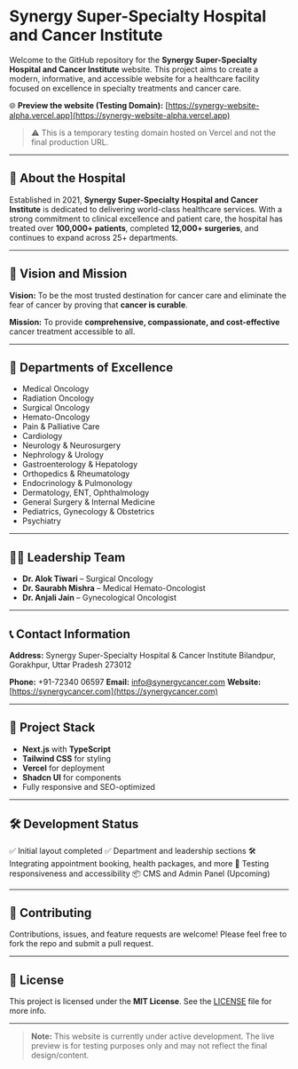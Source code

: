 # Synergy Super-Specialty Hospital and Cancer Institute

Welcome to the GitHub repository for the **Synergy Super-Specialty Hospital and Cancer Institute** website. This project aims to create a modern, informative, and accessible website for a healthcare facility focused on excellence in specialty treatments and cancer care.

🌐 **Preview the website (Testing Domain):**
[https://synergy-website-alpha.vercel.app](https://synergy-website-alpha.vercel.app)
> ⚠️ This is a temporary testing domain hosted on Vercel and not the final production URL.

---

## 🏥 About the Hospital

Established in 2021, **Synergy Super-Specialty Hospital and Cancer Institute** is dedicated to delivering world-class healthcare services. With a strong commitment to clinical excellence and patient care, the hospital has treated over **100,000+ patients**, completed **12,000+ surgeries**, and continues to expand across 25+ departments.

---

## 🎯 Vision and Mission

**Vision:**
To be the most trusted destination for cancer care and eliminate the fear of cancer by proving that **cancer is curable**.

**Mission:**
To provide **comprehensive, compassionate, and cost-effective** cancer treatment accessible to all.

---

## 🧬 Departments of Excellence

- Medical Oncology
- Radiation Oncology
- Surgical Oncology
- Hemato-Oncology
- Pain & Palliative Care
- Cardiology
- Neurology & Neurosurgery
- Nephrology & Urology
- Gastroenterology & Hepatology
- Orthopedics & Rheumatology
- Endocrinology & Pulmonology
- Dermatology, ENT, Ophthalmology
- General Surgery & Internal Medicine
- Pediatrics, Gynecology & Obstetrics
- Psychiatry

---

## 👨‍⚕️ Leadership Team

- **Dr. Alok Tiwari** – Surgical Oncology
- **Dr. Saurabh Mishra** – Medical Hemato-Oncologist
- **Dr. Anjali Jain** – Gynecological Oncologist

---

## 📞 Contact Information

**Address:**
Synergy Super-Specialty Hospital & Cancer Institute
Bilandpur, Gorakhpur, Uttar Pradesh 273012

**Phone:** +91-72340 06597
**Email:** info@synergycancer.com
**Website:** [https://synergycancer.com](https://synergycancer.com)

---

## 🚀 Project Stack

- **Next.js** with **TypeScript**
- **Tailwind CSS** for styling
- **Vercel** for deployment
- **Shadcn UI** for components
- Fully responsive and SEO-optimized

---

## 🛠️ Development Status

✅ Initial layout completed
✅ Department and leadership sections
🛠️ Integrating appointment booking, health packages, and more
🧪 Testing responsiveness and accessibility
📦 CMS and Admin Panel (Upcoming)

---

## 🤝 Contributing

Contributions, issues, and feature requests are welcome!
Please feel free to fork the repo and submit a pull request.

---

## 📄 License

This project is licensed under the **MIT License**. See the [LICENSE](./LICENSE) file for more info.

---

> **Note:** This website is currently under active development. The live preview is for testing purposes only and may not reflect the final design/content.
